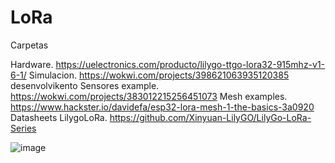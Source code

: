 # LoRa
Carpetas

Hardware. https://uelectronics.com/producto/lilygo-ttgo-lora32-915mhz-v1-6-1/
Simulacion. 
https://wokwi.com/projects/398621063935120385 desenvolvikento
Sensores example. 
https://wokwi.com/projects/383012215256451073
Mesh examples.
https://www.hackster.io/davidefa/esp32-lora-mesh-1-the-basics-3a0920
Datasheets LilygoLoRa.
https://github.com/Xinyuan-LilyGO/LilyGo-LoRa-Series

![image](https://github.com/nohaypod/LoRa/assets/20526176/930a03a2-ce2e-47f7-bd2e-ba93c8d3d419)
